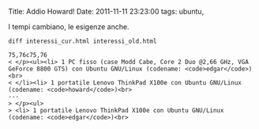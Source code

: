 Title: Addio Howard!
Date:  2011-11-11 23:23:00
tags: ubuntu,

I tempi cambiano, le esigenze anche.

	diff interessi_cur.html interessi_old.html

	75,76c75,76
	< </p><ul><li> 1 PC fisso (case Modd Cabe, Core 2 Duo @2,66 GHz, VGA GeForce 8800 GTS) con Ubuntu GNU/Linux (codename: <code>edgar</code>)<br>
	< </li><li> 1 portatile Lenovo ThinkPad X100e con Ubuntu GNU/Linux (codename: <code>howard</code>)<br>
	---
	> </p><ul>
	> <li> 1 portatile Lenovo ThinkPad X100e con Ubuntu GNU/Linux (codename: <code>edgar</code>)<br>

